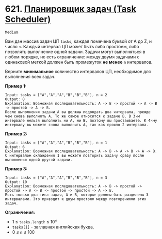 # 621. [Планировщик задач (Task Scheduler)]()

`Medium`

Вам дан массив задач ЦП `tasks`, каждая помечена буквой от A до Z, и число `n`. Каждый интервал ЦП может быть либо простоем, либо позволять выполнение одной задачи. Задачи могут выполняться в любом порядке, но есть ограничение: между двумя задачами с одинаковой меткой должен быть промежуток **не менее** `n` интервалов.

Верните **минимальное** количество интервалов ЦП, необходимое для выполнения всех задач.

**Пример 1:**
```
Input: tasks = ["A","A","A","B","B","B"], n = 2
Output: 8
Explanation: Возможная последовательность: A -> B -> простой -> A -> B -> простой -> A -> B.
После выполнения задачи A вы должны подождать два интервала, прежде чем снова выполнять A. То же самое относится к задаче B. В 3-м интервале нельзя выполнить ни A, ни B, поэтому вы простаиваете. К 4-му интервалу вы можете снова выполнить A, так как прошло 2 интервала.
```

**Пример 2:**
```
Input: tasks = ["A","A","A","B","B","B"], n = 1
Output: 6
Explanation: Возможная последовательность: A -> B -> A -> B -> A -> B.
С интервалом охлаждения 1 вы можете повторить задачу сразу после выполнения одной другой задачи.
```

**Пример 3:**
```
Input: tasks = ["A","A","A","B","B","B"], n = 3
Output: 10
Explanation: Возможная последовательность: A -> B -> простой -> простой -> A -> B -> простой -> простой -> A -> B.
Есть только два типа задач, A и B, которые должны быть разделены 3 интервалами. Это приводит к двум простоям между повторениями этих задач.
```

**Ограничения:**

*   1 ≤ `tasks.length` ≤ 10⁴
*   `tasks[i]` - заглавная английская буква.
*   0 ≤ `n` ≤ 100
